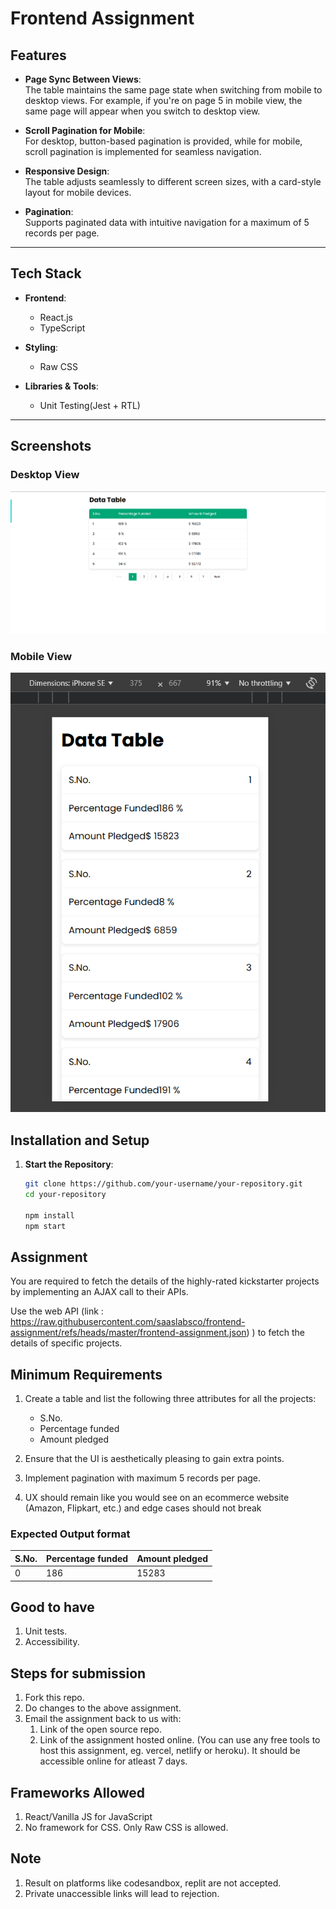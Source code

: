 # Frontend Assignment

## **Features**  

- **Page Sync Between Views**:  
  The table maintains the same page state when switching from mobile to desktop views. For example, if you're on page 5 in mobile view, the same page will appear when you switch to desktop view.

- **Scroll Pagination for Mobile**:  
  For desktop, button-based pagination is provided, while for mobile, scroll pagination is implemented for seamless navigation.

- **Responsive Design**:  
  The table adjusts seamlessly to different screen sizes, with a card-style layout for mobile devices.

- **Pagination**:  
  Supports paginated data with intuitive navigation for a maximum of 5 records per page.

---

## **Tech Stack**

- **Frontend**:
  - React.js  
  - TypeScript  

- **Styling**:
  - Raw CSS  

- **Libraries & Tools**:
  - Unit Testing(Jest + RTL)
    
---

## **Screenshots**

### **Desktop View**
![Desktop View](https://github.com/Aniket-Pilankar/frontend-assignment/blob/master/src/assets/Desktop%20View%201.png)

### **Mobile View**
![Mobile View](https://github.com/Aniket-Pilankar/frontend-assignment/blob/master/src/assets/Mobile%20View.png)

## **Installation and Setup**

1. **Start the Repository**:  
   ```bash
   git clone https://github.com/your-username/your-repository.git
   cd your-repository

   npm install
   npm start
   ```

## Assignment

You are required to fetch the details of the highly-rated kickstarter projects by implementing an AJAX call to their APIs.

Use the web API (link : https://raw.githubusercontent.com/saaslabsco/frontend-assignment/refs/heads/master/frontend-assignment.json) ) to fetch the details of specific projects.

## Minimum Requirements

1. Create a table and list the following three attributes for all the projects:

   - S.No.
   - Percentage funded
   - Amount pledged

1. Ensure that the UI is aesthetically pleasing to gain extra points.
1. Implement pagination with maximum 5 records per page.
1. UX should remain like you would see on an ecommerce website (Amazon, Flipkart, etc.) and edge cases should not break

### Expected Output format

| **S.No.** | **Percentage funded** | **Amount pledged** |
| --------- | --------------------- | ------------------ |
| 0         | 186                   | 15283              |

## Good to have

1. Unit tests.
1. Accessibility.

## Steps for submission

1. Fork this repo.
1. Do changes to the above assignment.
1. Email the assignment back to us with:
   1. Link of the open source repo.
   1. Link of the assignment hosted online. (You can use any free tools to host this assignment, eg. vercel, netlify or heroku). It should be accessible online for atleast 7 days.

## Frameworks Allowed

1. React/Vanilla JS for JavaScript
1. No framework for CSS. Only Raw CSS is allowed.

## Note

1. Result on platforms like codesandbox, replit are not accepted.
1. Private unaccessible links will lead to rejection.
